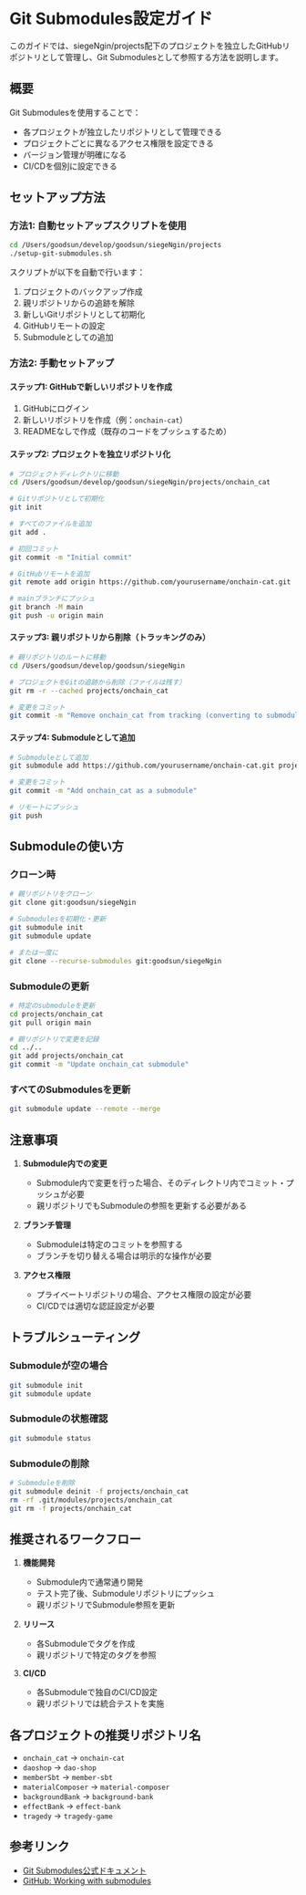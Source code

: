# Git Submodules設定ガイド

このガイドでは、siegeNgin/projects配下のプロジェクトを独立したGitHubリポジトリとして管理し、Git Submodulesとして参照する方法を説明します。

## 概要

Git Submodulesを使用することで：
- 各プロジェクトが独立したリポジトリとして管理できる
- プロジェクトごとに異なるアクセス権限を設定できる
- バージョン管理が明確になる
- CI/CDを個別に設定できる

## セットアップ方法

### 方法1: 自動セットアップスクリプトを使用

```bash
cd /Users/goodsun/develop/goodsun/siegeNgin/projects
./setup-git-submodules.sh
```

スクリプトが以下を自動で行います：
1. プロジェクトのバックアップ作成
2. 親リポジトリからの追跡を解除
3. 新しいGitリポジトリとして初期化
4. GitHubリモートの設定
5. Submoduleとしての追加

### 方法2: 手動セットアップ

#### ステップ1: GitHubで新しいリポジトリを作成

1. GitHubにログイン
2. 新しいリポジトリを作成（例：`onchain-cat`）
3. READMEなしで作成（既存のコードをプッシュするため）

#### ステップ2: プロジェクトを独立リポジトリ化

```bash
# プロジェクトディレクトリに移動
cd /Users/goodsun/develop/goodsun/siegeNgin/projects/onchain_cat

# Gitリポジトリとして初期化
git init

# すべてのファイルを追加
git add .

# 初回コミット
git commit -m "Initial commit"

# GitHubリモートを追加
git remote add origin https://github.com/yourusername/onchain-cat.git

# mainブランチにプッシュ
git branch -M main
git push -u origin main
```

#### ステップ3: 親リポジトリから削除（トラッキングのみ）

```bash
# 親リポジトリのルートに移動
cd /Users/goodsun/develop/goodsun/siegeNgin

# プロジェクトをGitの追跡から削除（ファイルは残す）
git rm -r --cached projects/onchain_cat

# 変更をコミット
git commit -m "Remove onchain_cat from tracking (converting to submodule)"
```

#### ステップ4: Submoduleとして追加

```bash
# Submoduleとして追加
git submodule add https://github.com/yourusername/onchain-cat.git projects/onchain_cat

# 変更をコミット
git commit -m "Add onchain_cat as a submodule"

# リモートにプッシュ
git push
```

## Submoduleの使い方

### クローン時

```bash
# 親リポジトリをクローン
git clone git:goodsun/siegeNgin

# Submodulesを初期化・更新
git submodule init
git submodule update

# または一度に
git clone --recurse-submodules git:goodsun/siegeNgin
```

### Submoduleの更新

```bash
# 特定のsubmoduleを更新
cd projects/onchain_cat
git pull origin main

# 親リポジトリで変更を記録
cd ../..
git add projects/onchain_cat
git commit -m "Update onchain_cat submodule"
```

### すべてのSubmodulesを更新

```bash
git submodule update --remote --merge
```

## 注意事項

1. **Submodule内での変更**
   - Submodule内で変更を行った場合、そのディレクトリ内でコミット・プッシュが必要
   - 親リポジトリでもSubmoduleの参照を更新する必要がある

2. **ブランチ管理**
   - Submoduleは特定のコミットを参照する
   - ブランチを切り替える場合は明示的な操作が必要

3. **アクセス権限**
   - プライベートリポジトリの場合、アクセス権限の設定が必要
   - CI/CDでは適切な認証設定が必要

## トラブルシューティング

### Submoduleが空の場合

```bash
git submodule init
git submodule update
```

### Submoduleの状態確認

```bash
git submodule status
```

### Submoduleの削除

```bash
# Submoduleを削除
git submodule deinit -f projects/onchain_cat
rm -rf .git/modules/projects/onchain_cat
git rm -f projects/onchain_cat
```

## 推奨されるワークフロー

1. **機能開発**
   - Submodule内で通常通り開発
   - テスト完了後、Submoduleリポジトリにプッシュ
   - 親リポジトリでSubmodule参照を更新

2. **リリース**
   - 各Submoduleでタグを作成
   - 親リポジトリで特定のタグを参照

3. **CI/CD**
   - 各Submoduleで独自のCI/CD設定
   - 親リポジトリでは統合テストを実施

## 各プロジェクトの推奨リポジトリ名

- `onchain_cat` → `onchain-cat`
- `daoshop` → `dao-shop`
- `memberSbt` → `member-sbt`
- `materialComposer` → `material-composer`
- `backgroundBank` → `background-bank`
- `effectBank` → `effect-bank`
- `tragedy` → `tragedy-game`

## 参考リンク

- [Git Submodules公式ドキュメント](https://git-scm.com/book/en/v2/Git-Tools-Submodules)
- [GitHub: Working with submodules](https://github.blog/2016-02-01-working-with-submodules/)